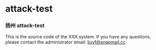 # attack-test

### 扬州 attack-test

This is the source code of the XXX system. If you have any questions, please contact the administrator email: liuyf@snapmail.cc
